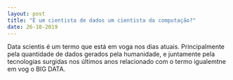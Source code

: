 ```yaml
---
layout: post
title: "É um cientista de dados um cientista da computação?"
date: 26-10-2019
---
```

 Data scientis é um termo que está em voga nos dias atuais. Principalmente pela quantidade de dados gerados pela humanidade, e juntamente pela tecnologias surgidas nos últimos anos relacionado com o termo igualemtne em vog o BIG DATA.
